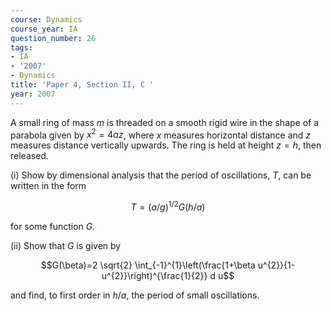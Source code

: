 ```yaml
---
course: Dynamics
course_year: IA
question_number: 26
tags:
- IA
- '2007'
- Dynamics
title: 'Paper 4, Section II, C '
year: 2007
---
```




A small ring of mass $m$ is threaded on a smooth rigid wire in the shape of a parabola given by $x^{2}=4 a z$, where $x$ measures horizontal distance and $z$ measures distance vertically upwards. The ring is held at height $z=h$, then released.

(i) Show by dimensional analysis that the period of oscillations, $T$, can be written in the form

$$T=(a / g)^{1 / 2} G(h / a)$$

for some function $G$.

(ii) Show that $G$ is given by

$$G(\beta)=2 \sqrt{2} \int_{-1}^{1}\left(\frac{1+\beta u^{2}}{1-u^{2}}\right)^{\frac{1}{2}} d u$$

and find, to first order in $h / a$, the period of small oscillations.